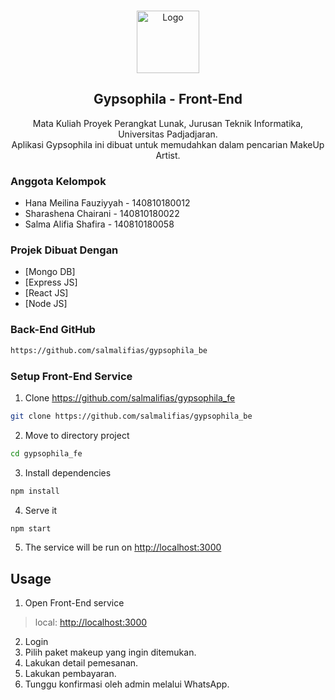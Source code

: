 <!-- PROJECT LOGO -->
<br />
<p align="center">
  <a href="gypsophila_fe/src/assets/images/gypsophilagelap.png">
    <img src="https://github.com/salmalifias/gypsophila_fe/src/asset/images/gypsophilagelap.png" alt="Logo" width="100" height="100">
  </a>

  <h2 align="center">Gypsophila - Front-End</h2>
<p align="center">
    Mata Kuliah Proyek Perangkat Lunak, Jurusan Teknik Informatika, Universitas Padjadjaran.
    <br />
    Aplikasi Gypsophila ini dibuat untuk memudahkan dalam pencarian MakeUp Artist.
    <br />
</p>

### Anggota Kelompok
* Hana Meilina Fauziyyah - 140810180012
* Sharashena Chairani - 140810180022
* Salma Alifia Shafira - 140810180058
 
### Projek Dibuat Dengan
* [Mongo DB]
* [Express JS]
* [React JS]
* [Node JS]

### Back-End GitHub
```sh
https://github.com/salmalifias/gypsophila_be
```

### Setup Front-End Service
1. Clone https://github.com/salmalifias/gypsophila_fe
```sh
git clone https://github.com/salmalifias/gypsophila_be
```
2. Move to directory project
```sh
cd gypsophila_fe
```
3. Install dependencies
```sh
npm install
```
4. Serve it
```sh
npm start
```
5. The service will be run on [http://localhost:3000](http://localhost:3000)

## Usage
1. Open Front-End service 
> local: [http://localhost:3000](http://localhost:3000) <br>
2. Login
3. Pilih paket makeup yang ingin ditemukan.
4. Lakukan detail pemesanan.
5. Lakukan pembayaran.
6. Tunggu konfirmasi oleh admin melalui WhatsApp.
